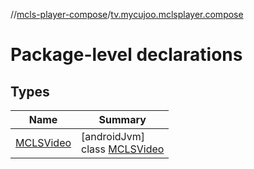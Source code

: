 //[mcls-player-compose](../../index.md)/[tv.mycujoo.mclsplayer.compose](index.md)

# Package-level declarations

## Types

| Name | Summary |
|---|---|
| [MCLSVideo](-m-c-l-s-video/index.md) | [androidJvm]<br>class [MCLSVideo](-m-c-l-s-video/index.md) |
